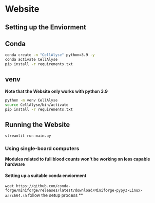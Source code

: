 # Website

## Setting up the Enviorment


## Conda
```bash
conda create -n "CellAlyse" python=3.9 -y
conda activate CellAlyse 
pip install -r requirements.txt
```

## venv
**Note that the Website only works with python 3.9**
```bash
python -m venv CellAlyse
source CellAlyse/bin/activate
pip install -r requirements.txt
```

## Running the Website
```bash
streamlit run main.py
```

### Using single-board computers
**Modules related to full blood counts won't be working on less capable hardware**

#### Setting up a suitable conda enviorment
``wget https://github.com/conda-forge/miniforge/releases/latest/download/Miniforge-pypy3-Linux-aarch64.sh``
follow the setup process
** 
